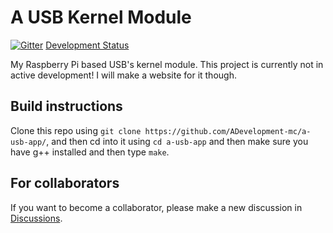 # A USB Kernel Module
[![Gitter](https://badges.gitter.im/a-usb-app/community.svg)](https://gitter.im/a-usb-app/community?utm_source=badge&utm_medium=badge&utm_campaign=pr-badge)
[Development Status](https://img.shields.io/badge/development-inactive-red)

My Raspberry Pi based USB's kernel module.
This project is currently not in active development! I will make a website for it though.

## Build instructions

Clone this repo using `git clone https://github.com/ADevelopment-mc/a-usb-app/`, and then cd into it using `cd a-usb-app` and then make sure you have g++ installed and then type `make`.

## For collaborators
If you want to become a collaborator, please make a new discussion in [Discussions](https://github.com/ADevelopment-mc/a-usb-app/discussions).
